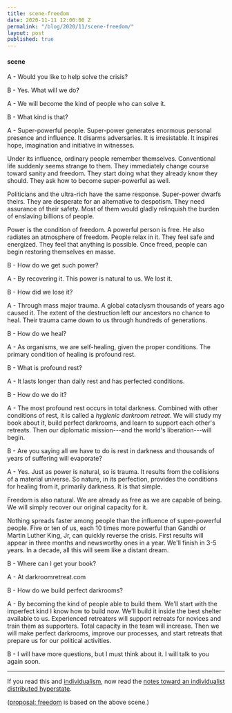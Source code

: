 ```yaml
---
title: scene-freedom
date: 2020-11-11 12:00:00 Z
permalink: "/blog/2020/11/scene-freedom/"
layout: post
published: true
---
```


#### scene
 
A - Would you like to help solve the crisis?

B - Yes. What will we do?

A - We will become the kind of people who can solve it.

B - What kind is that?

A - Super-powerful people. Super-power generates enormous personal presence and influence. It disarms adversaries. It is irresistable. It inspires hope, imagination and initiative in witnesses.

Under its influence, ordinary people remember themselves. Conventional life suddenly seems strange to them. They immediately change course toward sanity and freedom. They start doing what they already know they should. They ask how to become super-powerful as well.

Politicians and the ultra-rich have the same response. Super-power dwarfs theirs. They are desperate for an alternative to despotism. They need assurance of their safety. Most of them would gladly relinquish the burden of enslaving billions of people.

Power is the condition of freedom. A powerful person is free. He also radiates an atmosphere of freedom. People relax in it. They feel safe and energized. They feel that anything is possible. Once freed, people can begin restoring themselves en masse.

B - How do we get such power?

A - By recovering it. This power is natural to us. We lost it.

B - How did we lose it?

A - Through mass major trauma. A global cataclysm thousands of years ago caused it. The extent of the destruction left our ancestors no chance to heal. Their trauma came down to us through hundreds of generations.

B - How do we heal?

A - As organisms, we are self-healing, given the proper conditions. The primary condition of healing is profound rest.

B - What is profound rest?

A - It lasts longer than daily rest and has perfected conditions.

B - How do we do it?

A - The most profound rest occurs in total darkness. Combined with other conditions of rest, it is called a _hygienic darkroom retreat_. We will study my book about it, build perfect darkrooms, and learn to support each other's retreats. Then our diplomatic mission---and the world's liberation---will begin.

B - Are you saying all we have to do is rest in darkness and thousands of years of suffering will evaporate?

A - Yes. Just as power is natural, so is trauma. It results from the collisions of a material universe. So nature, in its perfection, provides the conditions for healing from it, primarily darkness. It is that simple.

Freedom is also natural. We are already as free as we are capable of being. We will simply recover our original capacity for it.

Nothing spreads faster among people than the influence of super-powerful people. Five or ten of us, each 10 times more powerful than Gandhi or Martin Luther King, Jr, can quickly reverse the crisis. First results will appear in three months and newsworthy ones in a year. We'll finish in 3-5 years. In a decade, all this will seem like a distant dream.

B - Where can I get your book?

A - At darkroomretreat.com

B - How do we build perfect darkrooms?

A - By becoming the kind of people able to build them. We'll start with the imperfect kind I know how to build now. We'll build it inside the best shelter available to us. Experienced retreaters will support retreats for novices and train them as supporters. Total capacity in the team will increase. Then we will make perfect darkrooms, improve our processes, and start retreats that prepare us for our political activities.

B - I will have more questions, but I must think about it. I will talk to you again soon.

---

If you read this and [individualism](/blog/2022/08/individualism/), now read the [notes toward an individualist distributed hyperstate](/other-writings/individualism/).

([proposal: freedom](/blog/2020/11/proposal-freedom) is based on the above scene.)
